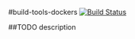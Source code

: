 #build-tools-dockers [![Build Status](https://travis-ci.org/lamtev/build-tools-dockers.svg?branch=master)](https://travis-ci.org/lamtev/build-tools-dockers)

##TODO description